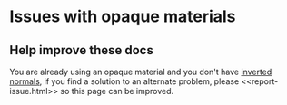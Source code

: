 # Issues with opaque materials
## Help improve these docs
You are already using an opaque material and you don't have [inverted normals](../../Models/Inverted%20Normals.md), if you find a solution to an alternate problem, please <<report-issue.html>> so this page can be improved.  
